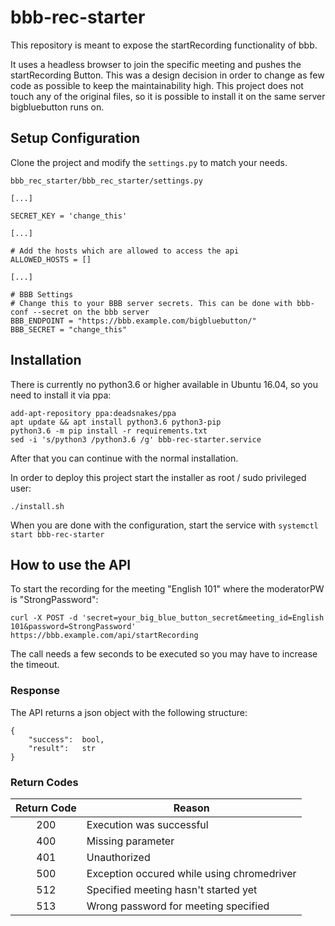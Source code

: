 # bbb-rec-starter
This repository is meant to expose the startRecording functionality of bbb.

It uses a headless browser to join the specific meeting and pushes the startRecording Button. This was a design decision in order to change as few code as possible to keep the maintainability high. This project does not touch any of the original files, so it is possible to install it on the same server bigbluebutton runs on.

## Setup Configuration

Clone the project and modify the `settings.py` to match your needs.


`bbb_rec_starter/bbb_rec_starter/settings.py`
```
[...]

SECRET_KEY = 'change_this'

[...]

# Add the hosts which are allowed to access the api
ALLOWED_HOSTS = []

[...]

# BBB Settings
# Change this to your BBB server secrets. This can be done with bbb-conf --secret on the bbb server
BBB_ENDPOINT = "https://bbb.example.com/bigbluebutton/"
BBB_SECRET = "change_this"
```

## Installation

There is currently no python3.6 or higher available in Ubuntu 16.04, so you need to install it via ppa:
```
add-apt-repository ppa:deadsnakes/ppa
apt update && apt install python3.6 python3-pip
python3.6 -m pip install -r requirements.txt
sed -i 's/python3 /python3.6 /g' bbb-rec-starter.service
```
After that you can continue with the normal installation.

In order to deploy this project start the installer as root / sudo privileged user:

```
./install.sh
```


When you are done with the configuration, start the service with `systemctl start bbb-rec-starter`

## How to use the API

To start the recording for the meeting "English 101" where the moderatorPW is "StrongPassword":

`curl -X POST -d 'secret=your_big_blue_button_secret&meeting_id=English 101&password=StrongPassword' https://bbb.example.com/api/startRecording`

The call needs a few seconds to be executed so you may have to increase the timeout.

### Response

The API returns a json object with the following structure:

```
{
    "success":  bool,
    "result":   str
}
```

### Return Codes

Return Code | Reason
:---:       | ---
200         | Execution was successful
400         | Missing parameter
401         | Unauthorized
500         | Exception occured while using chromedriver
512         | Specified meeting hasn't started yet
513         | Wrong password for meeting specified
